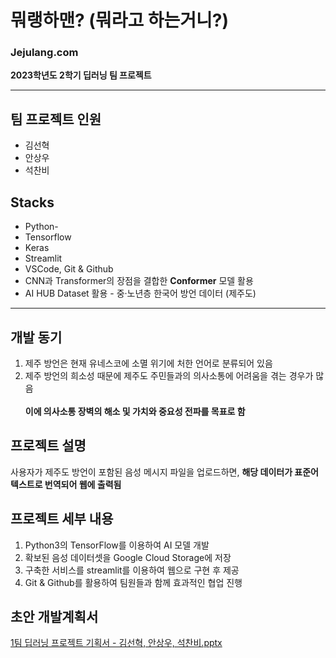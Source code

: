 # 뭐랭하맨? (뭐라고 하는거니?)
### Jejulang.com
**2023학년도 2학기 딥러닝 팀 프로젝트**

---

## 팀 프로젝트 인원
- 김선혁
- 안상우
- 석찬비

## Stacks
- Python-
- Tensorflow
- Keras
- Streamlit
- VSCode, Git & Github
- CNN과 Transformer의 장점을 결합한 **Conformer** 모델 활용
- AI HUB Dataset 활용 - 중·노년층 한국어 방언 데이터 (제주도)

---

## 개발 동기
1. 제주 방언은 현재 유네스코에 소멸 위기에 처한 언어로 분류되어 있음
2. 제주 방언의 희소성 때문에 제주도 주민들과의 의사소통에 어려움을 겪는 경우가 많음<br><br>
**이에 의사소통 장벽의 해소 및 가치와 중요성 전파를 목표로 함**

## 프로젝트 설명
사용자가 제주도 방언이 포함된 음성 메시지 파일을 업로드하면, **해당 데이터가 표준어 텍스트로 번역되어 웹에 출력됨**

## 프로젝트 세부 내용
1. Python3의 TensorFlow를 이용하여 AI 모델 개발
2. 확보된 음성 데이터셋을 Google Cloud Storage에 저장
3. 구축한 서비스를 streamlit를 이용하여 웹으로 구현 후 제공
4. Git & Github를 활용하여 팀원들과 함께 효과적인 협업 진행

## 초안 개발계획서
[1팀 딥러닝 프로젝트 기획서 - 김선혁, 안상우, 석찬비.pptx](https://github.com/OuserDev/Jejulang/files/13650657/1.-.pptx)
